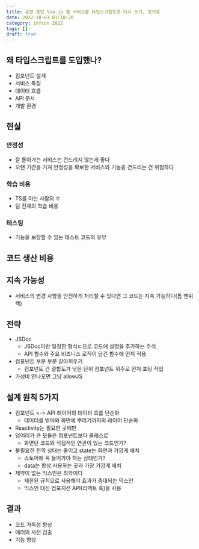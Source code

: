 ```yaml
---
title: 운영 중인 Vue.js 웹 서비스를 타입스크립트로 다시 쓰기, 장기효
date: 2022-10-03 01:10:20
category: infcon 2022
tags: []
draft: true
---
```


## 왜 타입스크립트를 도입했나?

- 컴포넌트 설계
- 서비스 특징
- 데이터 흐름
- API 문서
- 개발 환경

## 현실

### 안정성

- 잘 돌아가는 서비스는 건드리지 않는게 좋다
- 오랜 기간을 거쳐 안정성을 확보한 서비스와 기능을 건드리는 건 위험하다

### 학습 비용

- TS를 아는 사람의 수
- 팀 전체의 학습 비용

### 테스팅

- 기능을 보장할 수 있는 테스트 코드의 유무

## 코드 생산 비용

## 지속 가능성

- 서비스의 변경 사항을 안전하게 처리할 수 있다면 그 코드는 지속 가능하다(톰 맨쉬렉)

## 전략

- JSDoc
  - JSDoc이란 일정한 형식ㄷ으로 코드에 설명을 추가하는 주석
  - API 함수와 주요 비즈니스 로직이 담긴 함수에 먼저 적용
- 컴포넌트 부분 부분 갈아끼우기
  - 컴포넌트 간 결합도가 낮은 단위 컴포넌트 위주로 먼저 포팅 작업
- 가성비 안나오면 그냥 allowJS

## 설계 원칙 5가지

- 컴포넌트 <-> API 레이어의 데이터 흐름 단순화
  - 데이터를 받아와 화면에 뿌리기까지의 레이어 단순화
- Reactivity는 필요한 곳에만
- 덩어리가 큰 모듈은 컴포넌트보다 클래스로
  - 화면단 코드와 직접적인 연관이 있는 코드인가?
- 불필요한 전역 상태는 줄이고 state는 화면과 가깝게 배치
  - 스토어에 꼭 들어가야 하는 상태인가?
  - data는 항상 사용하는 곳과 가장 가깝게 배치
- 제약이 없는 믹스인은 죄악이다
  - 제한된 규칙으로 사용해야 효과가 증대되는 믹스인
  - 믹스인 대신 컴포지션 API(리액트 훅)을 사용

## 결과

- 코드 가독성 향상
- 에러의 사전 검출
- 기능 향상
